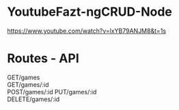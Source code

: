 # YoutubeFazt-ngCRUD-Node

https://www.youtube.com/watch?v=lxYB79ANJM8&t=1s

# Routes - API
GET/games  
GET/games/:id    
POST/games/:id 
PUT/games/:id  
DELETE/games/:id    
